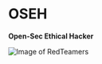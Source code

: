 # OSEH

**Open-Sec Ethical Hacker**

![Image of RedTeamers](https://www.open-sec.com/img/Coin-2020.png)
